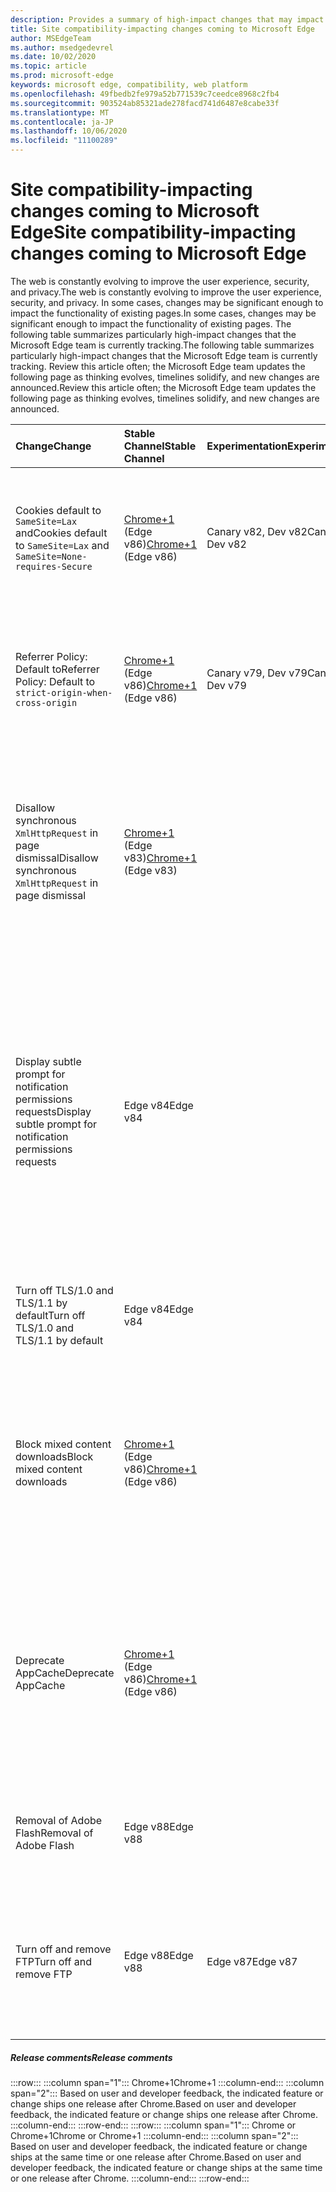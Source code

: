 ```yaml
---
description: Provides a summary of high-impact changes that may impact site compatibility
title: Site compatibility-impacting changes coming to Microsoft Edge
author: MSEdgeTeam
ms.author: msedgedevrel
ms.date: 10/02/2020
ms.topic: article
ms.prod: microsoft-edge
keywords: microsoft edge, compatibility, web platform
ms.openlocfilehash: 49fbedb2fe979a52b771539c7ceedce8968c2fb4
ms.sourcegitcommit: 903524ab85321ade278facd741d6487e8cabe33f
ms.translationtype: MT
ms.contentlocale: ja-JP
ms.lasthandoff: 10/06/2020
ms.locfileid: "11100289"
---
```

# <span data-ttu-id="d968e-104">Site compatibility-impacting changes coming to Microsoft Edge</span><span class="sxs-lookup"><span data-stu-id="d968e-104">Site compatibility-impacting changes coming to Microsoft Edge</span></span>  

<span data-ttu-id="d968e-105">The web is constantly evolving to improve the user experience, security, and privacy.</span><span class="sxs-lookup"><span data-stu-id="d968e-105">The web is constantly evolving to improve the user experience, security, and privacy.</span></span>  <span data-ttu-id="d968e-106">In some cases, changes may be significant enough to impact the functionality of existing pages.</span><span class="sxs-lookup"><span data-stu-id="d968e-106">In some cases, changes may be significant enough to impact the functionality of existing pages.</span></span>  <span data-ttu-id="d968e-107">The following table summarizes particularly high-impact changes that the Microsoft Edge team is currently tracking.</span><span class="sxs-lookup"><span data-stu-id="d968e-107">The following table summarizes particularly high-impact changes that the Microsoft Edge team is currently tracking.</span></span>  <span data-ttu-id="d968e-108">Review this article often; the Microsoft Edge team updates the following page as thinking evolves, timelines solidify, and new changes are announced.</span><span class="sxs-lookup"><span data-stu-id="d968e-108">Review this article often; the Microsoft Edge team updates the following page as thinking evolves, timelines solidify, and new changes are announced.</span></span>  

| <span data-ttu-id="d968e-109">Change</span><span class="sxs-lookup"><span data-stu-id="d968e-109">Change</span></span> | <span data-ttu-id="d968e-110">Stable Channel</span><span class="sxs-lookup"><span data-stu-id="d968e-110">Stable Channel</span></span> | <span data-ttu-id="d968e-111">Experimentation</span><span class="sxs-lookup"><span data-stu-id="d968e-111">Experimentation</span></span> | <span data-ttu-id="d968e-112">Additional information</span><span class="sxs-lookup"><span data-stu-id="d968e-112">Additional information</span></span> |  
|:--- |:--- |:--- |:--- |
| <span data-ttu-id="d968e-113">Cookies default to `SameSite=Lax` and</span><span class="sxs-lookup"><span data-stu-id="d968e-113">Cookies default to `SameSite=Lax` and</span></span> `SameSite=None-requires-Secure` | <span data-ttu-id="d968e-114">[Chrome+1](#release-comments) \(Edge v86\)</span><span class="sxs-lookup"><span data-stu-id="d968e-114">[Chrome+1](#release-comments) \(Edge v86\)</span></span>  | <span data-ttu-id="d968e-115">Canary v82, Dev v82</span><span class="sxs-lookup"><span data-stu-id="d968e-115">Canary v82, Dev v82</span></span> | <span data-ttu-id="d968e-116">This change is happening in the Chromium project, on which Microsoft Edge is based.</span><span class="sxs-lookup"><span data-stu-id="d968e-116">This change is happening in the Chromium project, on which Microsoft Edge is based.</span></span>  <span data-ttu-id="d968e-117">For more information, including the planned timeline by Google for this change, navigate to the [Chrome Platform Status entry][ChromePlatformStatus5088147346030592].</span><span class="sxs-lookup"><span data-stu-id="d968e-117">For more information, including the planned timeline by Google for this change, navigate to the [Chrome Platform Status entry][ChromePlatformStatus5088147346030592].</span></span>  |  
| <span data-ttu-id="d968e-118">Referrer Policy: Default to</span><span class="sxs-lookup"><span data-stu-id="d968e-118">Referrer Policy: Default to</span></span> `strict-origin-when-cross-origin` | <span data-ttu-id="d968e-119">[Chrome+1](#release-comments) \(Edge v86\)</span><span class="sxs-lookup"><span data-stu-id="d968e-119">[Chrome+1](#release-comments) \(Edge v86\)</span></span>  | <span data-ttu-id="d968e-120">Canary v79, Dev v79</span><span class="sxs-lookup"><span data-stu-id="d968e-120">Canary v79, Dev v79</span></span> | <span data-ttu-id="d968e-121">This change is happening in the Chromium project, on which Microsoft Edge is based.</span><span class="sxs-lookup"><span data-stu-id="d968e-121">This change is happening in the Chromium project, on which Microsoft Edge is based.</span></span>  <span data-ttu-id="d968e-122">For more information, including the planned timeline by Google for this change, navigate to the [Chrome Platform Status entry][ChromePlatformStatus6251880185331712].</span><span class="sxs-lookup"><span data-stu-id="d968e-122">For more information, including the planned timeline by Google for this change, navigate to the [Chrome Platform Status entry][ChromePlatformStatus6251880185331712].</span></span>  |  
| <span data-ttu-id="d968e-123">Disallow synchronous `XmlHttpRequest` in page dismissal</span><span class="sxs-lookup"><span data-stu-id="d968e-123">Disallow synchronous `XmlHttpRequest` in page dismissal</span></span> | <span data-ttu-id="d968e-124">[Chrome+1](#release-comments) \(Edge v83\)</span><span class="sxs-lookup"><span data-stu-id="d968e-124">[Chrome+1](#release-comments) \(Edge v83\)</span></span> |  | <span data-ttu-id="d968e-125">This change is happening in the Chromium project, on which Microsoft Edge is based.</span><span class="sxs-lookup"><span data-stu-id="d968e-125">This change is happening in the Chromium project, on which Microsoft Edge is based.</span></span>  <span data-ttu-id="d968e-126">Matching Chrome, Microsoft Edge offers a Group Policy to turn off this change until Edge v88.</span><span class="sxs-lookup"><span data-stu-id="d968e-126">Matching Chrome, Microsoft Edge offers a Group Policy to turn off this change until Edge v88.</span></span>  <span data-ttu-id="d968e-127">For more information, including the planned timeline by Google for this change, navigate to the [Chrome Platform Status entry][ChromePlatformStatus4664843055398912].</span><span class="sxs-lookup"><span data-stu-id="d968e-127">For more information, including the planned timeline by Google for this change, navigate to the [Chrome Platform Status entry][ChromePlatformStatus4664843055398912].</span></span>  |  
| <span data-ttu-id="d968e-128">Display subtle prompt for notification permissions requests</span><span class="sxs-lookup"><span data-stu-id="d968e-128">Display subtle prompt for notification permissions requests</span></span> | <span data-ttu-id="d968e-129">Edge v84</span><span class="sxs-lookup"><span data-stu-id="d968e-129">Edge v84</span></span> |  | <span data-ttu-id="d968e-130">Quiet notification requests display a subtle request icon in the address bar for site notification permissions requested using the `Notifications` or `Push` API, replacing the full or standard permission flyout prompt UI.</span><span class="sxs-lookup"><span data-stu-id="d968e-130">Quiet notification requests display a subtle request icon in the address bar for site notification permissions requested using the `Notifications` or `Push` API, replacing the full or standard permission flyout prompt UI.</span></span>  <span data-ttu-id="d968e-131">This feature is currently enabled for all users.</span><span class="sxs-lookup"><span data-stu-id="d968e-131">This feature is currently enabled for all users.</span></span>  <span data-ttu-id="d968e-132">To opt out of quiet notification requests, navigate to `edge://settings/content/notifications`.</span><span class="sxs-lookup"><span data-stu-id="d968e-132">To opt out of quiet notification requests, navigate to `edge://settings/content/notifications`.</span></span>  <span data-ttu-id="d968e-133">In the future, the Microsoft Edge team may explore re-enabling the full flyout notification prompt in some scenarios.</span><span class="sxs-lookup"><span data-stu-id="d968e-133">In the future, the Microsoft Edge team may explore re-enabling the full flyout notification prompt in some scenarios.</span></span>  |  
| <span data-ttu-id="d968e-134">Turn off TLS/1.0 and TLS/1.1 by default</span><span class="sxs-lookup"><span data-stu-id="d968e-134">Turn off TLS/1.0 and TLS/1.1 by default</span></span> | <span data-ttu-id="d968e-135">Edge v84</span><span class="sxs-lookup"><span data-stu-id="d968e-135">Edge v84</span></span> |  | <span data-ttu-id="d968e-136">The [SSLMinVersion][DeployedEdgePoliciesSSLMinVersion] Group Policy permits re-enabling of TLS/1.0 and TLS/1.1; the policy remains available until Edge v90.</span><span class="sxs-lookup"><span data-stu-id="d968e-136">The [SSLMinVersion][DeployedEdgePoliciesSSLMinVersion] Group Policy permits re-enabling of TLS/1.0 and TLS/1.1; the policy remains available until Edge v90.</span></span>  |  
| <span data-ttu-id="d968e-137">Block mixed content downloads</span><span class="sxs-lookup"><span data-stu-id="d968e-137">Block mixed content downloads</span></span> | <span data-ttu-id="d968e-138">[Chrome+1](#release-comments) \(Edge v86\)</span><span class="sxs-lookup"><span data-stu-id="d968e-138">[Chrome+1](#release-comments) \(Edge v86\)</span></span>  |  | <span data-ttu-id="d968e-139">This change is happening in the Chromium project, on which Microsoft Edge is based.</span><span class="sxs-lookup"><span data-stu-id="d968e-139">This change is happening in the Chromium project, on which Microsoft Edge is based.</span></span>  <span data-ttu-id="d968e-140">For more information, including the planned timeline by Google for this change, navigate to the [Google security blog entry][GoogleBlogSecurity20200206].</span><span class="sxs-lookup"><span data-stu-id="d968e-140">For more information, including the planned timeline by Google for this change, navigate to the [Google security blog entry][GoogleBlogSecurity20200206].</span></span>  <span data-ttu-id="d968e-141">The Microsoft rollout schedule on file types to warn or block is planned for one release after Chrome.</span><span class="sxs-lookup"><span data-stu-id="d968e-141">The Microsoft rollout schedule on file types to warn or block is planned for one release after Chrome.</span></span>  |  
| <span data-ttu-id="d968e-142">Deprecate AppCache</span><span class="sxs-lookup"><span data-stu-id="d968e-142">Deprecate AppCache</span></span> | <span data-ttu-id="d968e-143">[Chrome+1](#release-comments) \(Edge v86\)</span><span class="sxs-lookup"><span data-stu-id="d968e-143">[Chrome+1](#release-comments) \(Edge v86\)</span></span>  |  | <span data-ttu-id="d968e-144">This change is happening in the Chromium project, on which Microsoft Edge is based.</span><span class="sxs-lookup"><span data-stu-id="d968e-144">This change is happening in the Chromium project, on which Microsoft Edge is based.</span></span>  <span data-ttu-id="d968e-145">For more information, navigate to the [WebDev documentation][WebDevAppCacheRemoval].</span><span class="sxs-lookup"><span data-stu-id="d968e-145">For more information, navigate to the [WebDev documentation][WebDevAppCacheRemoval].</span></span>  <span data-ttu-id="d968e-146">The Microsoft rollout schedule for deprecation is planned for one release after Chrome.</span><span class="sxs-lookup"><span data-stu-id="d968e-146">The Microsoft rollout schedule for deprecation is planned for one release after Chrome.</span></span>  <span data-ttu-id="d968e-147">Requesting an [AppCache OriginTrial Token][AppCacheOriginTrial] allows sites to continue to use the deprecated API until Edge v90.</span><span class="sxs-lookup"><span data-stu-id="d968e-147">Requesting an [AppCache OriginTrial Token][AppCacheOriginTrial] allows sites to continue to use the deprecated API until Edge v90.</span></span>  |  
| <span data-ttu-id="d968e-148">Removal of Adobe Flash</span><span class="sxs-lookup"><span data-stu-id="d968e-148">Removal of Adobe Flash</span></span> | <span data-ttu-id="d968e-149">Edge v88</span><span class="sxs-lookup"><span data-stu-id="d968e-149">Edge v88</span></span>  |  | <span data-ttu-id="d968e-150">This change is happening in the Chromium project, on which Microsoft Edge is based.</span><span class="sxs-lookup"><span data-stu-id="d968e-150">This change is happening in the Chromium project, on which Microsoft Edge is based.</span></span>  <span data-ttu-id="d968e-151">For more information, navigate to the [Adobe Flash Chromium Roadmap][ChromiumFlashRoadmapSupportRemoved].</span><span class="sxs-lookup"><span data-stu-id="d968e-151">For more information, navigate to the [Adobe Flash Chromium Roadmap][ChromiumFlashRoadmapSupportRemoved].</span></span>  | 
| <span data-ttu-id="d968e-152">Turn off and remove FTP</span><span class="sxs-lookup"><span data-stu-id="d968e-152">Turn off and remove FTP</span></span> | <span data-ttu-id="d968e-153">Edge v88</span><span class="sxs-lookup"><span data-stu-id="d968e-153">Edge v88</span></span>  | <span data-ttu-id="d968e-154">Edge v87</span><span class="sxs-lookup"><span data-stu-id="d968e-154">Edge v87</span></span> | <span data-ttu-id="d968e-155">In Edge v87, FTP support is turned off by default.</span><span class="sxs-lookup"><span data-stu-id="d968e-155">In Edge v87, FTP support is turned off by default.</span></span>  <span data-ttu-id="d968e-156">In Edge v88, FTP support is removed.</span><span class="sxs-lookup"><span data-stu-id="d968e-156">In Edge v88, FTP support is removed.</span></span>  <span data-ttu-id="d968e-157">This change is happening in the Chromium project, on which Microsoft Edge is based.</span><span class="sxs-lookup"><span data-stu-id="d968e-157">This change is happening in the Chromium project, on which Microsoft Edge is based.</span></span>  <span data-ttu-id="d968e-158">For more information, navigate to the [Chrome Platform Status Entry][ChromePlatformStatus6246151319715840].</span><span class="sxs-lookup"><span data-stu-id="d968e-158">For more information, navigate to the [Chrome Platform Status Entry][ChromePlatformStatus6246151319715840].</span></span>  |   

##### <span data-ttu-id="d968e-159">Release comments</span><span class="sxs-lookup"><span data-stu-id="d968e-159">Release comments</span></span>  

:::row:::
   :::column span="1":::
      <span data-ttu-id="d968e-160">Chrome+1</span><span class="sxs-lookup"><span data-stu-id="d968e-160">Chrome+1</span></span>
   :::column-end:::
   :::column span="2":::
      <span data-ttu-id="d968e-161">Based on user and developer feedback, the indicated feature or change ships one release after Chrome.</span><span class="sxs-lookup"><span data-stu-id="d968e-161">Based on user and developer feedback, the indicated feature or change ships one release after Chrome.</span></span>
   :::column-end:::
:::row-end:::
:::row:::
   :::column span="1":::
      <span data-ttu-id="d968e-162">Chrome or Chrome+1</span><span class="sxs-lookup"><span data-stu-id="d968e-162">Chrome or Chrome+1</span></span>
   :::column-end:::
   :::column span="2":::
      <span data-ttu-id="d968e-163">Based on user and developer feedback, the indicated feature or change ships at the same time or one release after Chrome.</span><span class="sxs-lookup"><span data-stu-id="d968e-163">Based on user and developer feedback, the indicated feature or change ships at the same time or one release after Chrome.</span></span>
   :::column-end:::
:::row-end:::

<!-- links -->  

[DeployedEdgePoliciesSSLMinVersion]: /deployedge/microsoft-edge-policies#sslversionmin "SSLVersionMin - Microsoft Edge - Policies | Microsoft Docs"  

[ChromePlatformStatus4664843055398912]: https://www.chromestatus.com/feature/4664843055398912 "Disallow sync XHR in page dismissal JavaScript | Chrome Platform Status"  
[ChromePlatformStatus5088147346030592]: https://www.chromestatus.com/feature/5088147346030592 "Cookies default to SameSite=Lax | Chrome Platform Status"  
[ChromePlatformStatus6251880185331712]: https://www.chromestatus.com/feature/6251880185331712 "Referrer Policy: Default to strict-origin-when-cross-origin | Chrome Platform Status"  
[ChromePlatformStatus6246151319715840]: https://chromestatus.com/feature/6246151319715840 "Deprecate FTP support | Chrome Platform Status"

[ChromiumFlashRoadmapSupportRemoved]: https://www.chromium.org/flash-roadmap#TOC-Flash-Support-Removed-from-Chromium-Target:-Chrome-88---Jan-2021- "Flash Support Removed from Chromium (Target: Chrome 88+ - Jan 2021) - Flash Roadmap | Chromium Projects"  

[GoogleBlogSecurity20200206]: https://security.googleblog.com/2020/02/protecting-users-from-insecure_6.html "Protecting users from insecure downloads in Google Chrome - Google Online Security Blog" 

[WebDevAppCacheRemoval]: https://web.dev/appcache-removal/ "AppCache Removal"
[AppCacheOriginTrial]: https://developers.chrome.com/origintrials/#/view_trial/1776670052997660673 "AppCache OriginTrial token"
